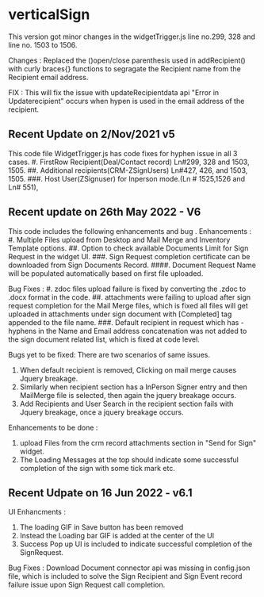 # verticalSign

This version got minor changes in the widgetTrigger.js line no.299, 328 and line no. 1503 to 1506. 

Changes : Replaced the ()open/close parenthesis used in addRecipient() with curly braces{} functions to segragate the Recipient name from the Recipient email address. 

FIX : This will fix the issue with updateRecipientdata api "Error in Updaterecipient" occurs when hypen is used in the email address of the recipient. 


## Recent Update on 2/Nov/2021 v5

This code file WidgetTrigger.js has code fixes for hyphen issue in all 3 cases. 
#. FirstRow Recipient(Deal/Contact record) Ln#299, 328 and  1503, 1505. 
##. Additional recipients(CRM-ZSignUsers) Ln#427, 426, and 1503, 1505. 
###. Host User(ZSignuser) for Inperson mode.(Ln # 1525,1526 and Ln# 551),


## Recent update on 26th May 2022 - V6

This code includes the following enhancements and bug . 
Enhancements :
#. Multiple Files upload from Desktop and Mail Merge and Inventory Template options. 
##. Option to check available Documents Limit for Sign Request in the widget UI. 
###. Sign Request completion certificate can be downloaded from Sign Documents Record. 
####. Document Request Name will be populated automatically based on first file uploaded. 

Bug Fixes :
#. zdoc files upload failure is fixed by converting the .zdoc to .docx format in the code. 
##. attachments were failing to upload after sign request completion for the Mail Merge files, which is fixed all files will get uploaded in attachments under sign document with [Completed] tag appended to the file name. 
###. Default recipient in request which has - hyphens in the Name and Email address concatenation was not added to the sign document related list, which is fixed at code level. 

Bugs yet to be fixed: 
There are two  scenarios of same issues. 
1. When default recipient is removed, Clicking on mail merge causes Jquery breakage. 
2. Similarly when recipient section has a InPerson Signer entry and then MailMerge file is selected, then again the jquery breakage occurs.
3. Add Recipients and User Search in the recipient section fails with Jquery breakage, once a jquery breakage occurs. 

Enhancements to be done : 

1. upload Files from the crm record attachments section in "Send for Sign" widget. 
2. The Loading Messages at the top should indicate some successful completion of the sign with some tick mark etc. 


## Recent Udpate on 16 Jun 2022 - v6.1

UI Enhancments : 
1. The loading GIF in Save button has been removed
2. Instead the Loading bar GIF is added at the center of the UI
3. Success Pop up UI is included to indicate successful completion of the SignRequest. 

Bug Fixes : 
Download Document connector api was missing in config.json file, which is included to solve the Sign Recipient and Sign Event record failure issue upon Sign Request call completion. 